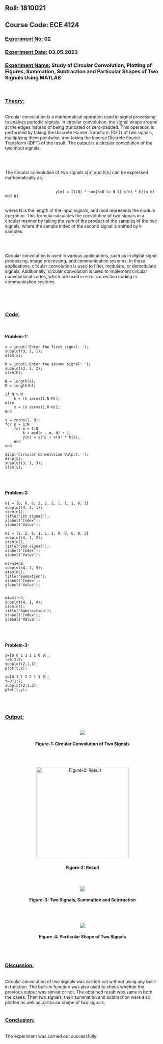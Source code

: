 ## **Roll: 1810021**
## **Course Code: ECE 4124**

### **<u>Experiment No:</u> 02**

### **<u>Experiment Date:</u> 03.05.2023**

### **<u>Experiment Name:</u> Study of Circular Convolution, Plotting of Figures, Summation, Subtraction and Particular Shapes of Two Signals Using MATLAB** 

<br>


### **<u>Theory:</u>**
                 
<br>                 
   Circular convolution is a mathematical operation used in signal processing to analyze periodic signals. In circular convolution, the signal wraps around at the edges instead of being truncated or zero-padded. This operation is performed by taking the Discrete Fourier Transform (DFT) of two signals, multiplying them pointwise, and taking the Inverse Discrete Fourier Transform (IDFT) of the result. The output is a circular convolution of the two input signals. 

<br><br>
                        


The circular convolution of two signals x[n] and h[n] can be expressed mathematically as:
<br> <br>

                           y[n] = (1/N) * sum{k=0 to N-1} x[k] * h[(n-k) mod N] 
<br>
where N is the length of the input signals, and mod represents the modulo operation. This formula calculates the convolution of two signals in a circular manner by taking the sum of the product of the samples of the two signals, where the sample index of the second signal is shifted by k samples. 




<br> <br>

Circular convolution is used in various applications, such as in digital signal processing, image processing, and communication systems. In these applications, circular convolution is used to filter, modulate, or demodulate signals. Additionally, circular convolution is used to implement circular convolutional codes, which are used in error correction coding in communication systems.

<br><br>
<br>

### **<u>Code:</u>**
<br>

#### Problem-1:

```clc
x = input('Enter the first signal: ');
subplot(3, 1, 1);
stem(x);

h = input('Enter the second signal: ');
subplot(3, 1, 2);
stem(h);

N = length(x);
M = length(h);

if N > M
    h = [h zeros(1,N-M)];
else
    x = [x zeros(1,M-N)];
end

y = zeros(1, N);
for n = 1:N
    for m = 1:N
        k = mod(n - m, N) + 1;
        y(n) = y(n) + x(m) * h(k);
    end
end

disp('Circular Convolution Output: ');
disp(y);
subplot(3, 1, 3);
stem(y);
```


<br><br>

#### Problem-2:
```
n1 = [0, 0, 0, 2, 2, 2, 1, 1, 1, 0, 2]
subplot(4, 1, 1);
stem(n1);
title('1st signal');
xlabel('Index');
ylabel('Value');

n2 = [2, 2, 0, 1, 1, 1, 0, 0, 0, 0, 3]
subplot(4, 1, 2);
stem(n2);
title('2nd signal');
xlabel('Index');
ylabel('Value');

n3=n1+n2;
subplot(4, 1, 3);
stem(n3);
title('Summation');
xlabel('Index');
ylabel('Value');


n4=n1-n2;
subplot(4, 1, 4);
stem(n4);
title('Subtraction');
xlabel('Index');
ylabel('Value');
```


<br><br>
#### Problem-3:

```
x=[0 0 1 1 1 1 0 0];
t=0:1:7;
subplot(2,1,1);
plot(t,x);

y=[0 1 1 2 2 1 1 0];
t=0:1:7;
subplot(2,1,2);
plot(t,y);
```

<br><br>



### **<u>Output:</u>** 
<br>

<div align="center">
<img src="./circular_convolution.png">
<br>
<h4> Figure-1: Circular Convolution of Two Signals </h4> 
</div>


<br><br>

<div align="center">
<img src="./circular_convolution_output.png" alt="Figure-2: Result" width="300">
<h4>Figure-2: Result </h4> 

</div>
<br><br>


<div align="center">
<img src="./sum_subtract.png">
<br>
<h4> Figure-3: Two Signals, Summation and Subtraction </h4> 
</div>


<br><br>


<div align="center">
<img src="./one_figure.png">
<br>
<h4> Figure-4: Particular Shape of Two Signals</h4> 
</div>


<br><br>


### **<u>Discussion:</u>** 
<br>
Circular convolution of two signals was carried out without using any built-in
function. The built-in function was also used to check whether the previous output was similar or
not. The obtained result was same in both the cases. Then two signals, their summation and
subtraction were also plotted as well as particular shape of two signals.
<br><br>

### **<u>Conclusion:</u>**
<br> 
The experiment was carried out successfully.
